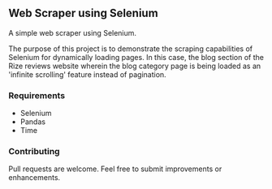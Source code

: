 ## Web Scraper using Selenium

A simple web scraper using Selenium. 

The purpose of this project is to demonstrate the scraping capabilities of Selenium for dynamically loading pages. In this case, the blog section of the Rize reviews website wherein the blog category page is being loaded as an 'infinite scrolling' feature instead of pagination.

### Requirements

- Selenium
- Pandas
- Time

### Contributing

Pull requests are welcome. Feel free to submit improvements or enhancements.

